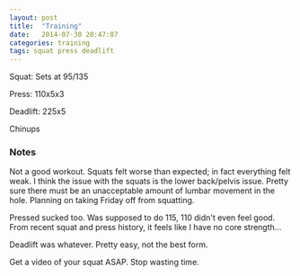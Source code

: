 ```yaml
---
layout: post
title:  "Training"
date:   2014-07-30 20:47:07
categories: training
tags: squat press deadlift
---
```


Squat:          Sets at 95/135

Press:          110x5x3

Deadlift:       225x5 

Chinups

### Notes

Not a good workout. Squats felt worse than expected; in fact everything felt
weak. I think the issue with the squats is the lower back/pelvis issue. Pretty
sure there must be an unacceptable amount of lumbar movement in the hole.
Planning on taking Friday off from squatting.

Pressed sucked too. Was supposed to do 115, 110 didn't even feel good. From
recent squat and press history, it feels like I have no core strength...

Deadlift was whatever. Pretty easy, not the best form.

Get a video of your squat ASAP. Stop wasting time.
